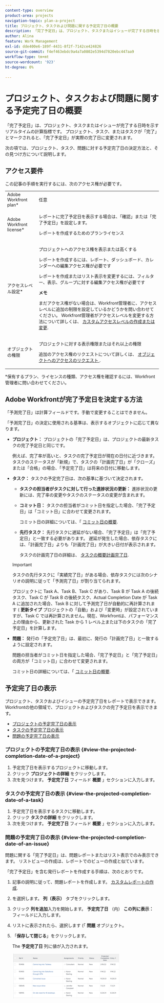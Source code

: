 ```yaml
---
content-type: overview
product-area: projects
navigation-topic: plan-a-project
title: プロジェクト、タスクおよび問題に関する予定完了日の概要
description: 「完了予定日」は、プロジェクト、タスクまたはイシューが完了する日時を示すリアルタイムの計算指標です。 プロジェクト、タスク、またはタスクが「完了」とマークされると、「完了予定日」が実際の完了日に変更されます。
author: Alina
feature: Work Management
exl-id: dde400e6-189f-4431-8f2f-7142ce424826
source-git-commit: f4ef463ebdc9a4a7a0802e5394d7820ebc447aa9
workflow-type: tm+mt
source-wordcount: '923'
ht-degree: 0%

---
```


# プロジェクト、タスクおよび問題に関する予定完了日の概要

「完了予定日」は、プロジェクト、タスクまたはイシューが完了する日時を示すリアルタイムの計算指標です。 プロジェクト、タスク、またはタスクが「完了」とマークされると、「完了予定日」が実際の完了日に変更されます。

次の項では、プロジェクト、タスク、問題に対する予定完了日の決定方法と、その見つけ方について説明します。

## アクセス要件

<!--drafted for P&P:

<table style="table-layout:auto"> 
 <col> 
 <col> 
 <tbody> 
  <tr> 
   <td role="rowheader">Adobe Workfront plan*</td> 
   <td> <p>Any</p> </td> 
  </tr> 
  <tr> 
   <td role="rowheader">Adobe Workfront license*</td> 
   <td> 
   <p>For current licenses: 
   <ul><li><p>Contributor or higher to view the Projected Completion Date in a report</p></li> <li><p>A Standard license to create a report</p></li> </ul>
   
   <p>For legacy licenses: 
   <ul><li><p>Review or higher to view the Projected Completion Date in a report</p></li> 
   <li><p>A Plan license to create a report</p> </li></ul>
      </td> 
  </tr> 
  <tr> 
   <td role="rowheader">Access level configurations*</td> 
   <td> <p>View or higher access to Projects</p> <p>You must have Edit access to Reports, Dashboards, Calendars to create a report</p> <p>You must have Edit access to Filters, Views, Groupings to create a report or modify a list view</p> <p><b>NOTE</b>
   
   If you still don't have access, ask your Workfront administrator if they set additional restrictions in your access level. For information on how a Workfront administrator can modify your access level, see <a href="../../../administration-and-setup/add-users/configure-and-grant-access/create-modify-access-levels.md" class="MCXref xref">Create or modify custom access levels</a>.</p> </td> 
  </tr> 
  <tr> 
   <td role="rowheader">Object permissions</td> 
   <td> <p>View or higher permissions to a project</p> <p>For information on requesting additional access, see <a href="../../../workfront-basics/grant-and-request-access-to-objects/request-access.md" class="MCXref xref">Request access to objects </a>.</p> </td> 
  </tr> 
 </tbody> 
</table>
-->

この記事の手順を実行するには、次のアクセス権が必要です。

<table style="table-layout:auto"> 
 <col> 
 <col> 
 <tbody> 
  <tr> 
   <td role="rowheader">Adobe Workfront plan*</td> 
   <td> <p>任意</p> </td> 
  </tr> 
  <tr> 
   <td role="rowheader">Adobe Workfront license*</td> 
   <td> <p>レポートに完了予定日を表示する場合は、「確認」または「完了予定日」を設定します。</p> <p>レポートを作成するためのプランライセンス</p> </td> 
  </tr> 
  <tr> 
   <td role="rowheader">アクセスレベル設定*</td> 
   <td> <p>プロジェクトへのアクセス権を表示または高くする</p> <p>レポートを作成するには、レポート、ダッシュボード、カレンダーへの編集アクセス権が必要です</p> <p>レポートを作成またはリスト表示を変更するには、フィルター、表示、グループに対する編集アクセス権が必要です</p> <p><b>メモ</b>

まだアクセス権がない場合は、Workfront管理者に、アクセスレベルに追加の制限を設定しているかどうかを問い合わせてください。 Workfront管理者がアクセスレベルを変更する方法について詳しくは、 <a href="../../../administration-and-setup/add-users/configure-and-grant-access/create-modify-access-levels.md" class="MCXref xref">カスタムアクセスレベルの作成または変更</a>.</p> </td>
</tr> 
  <tr> 
   <td role="rowheader">オブジェクトの権限</td> 
   <td> <p>プロジェクトに対する表示権限またはそれ以上の権限</p> <p>追加のアクセス権のリクエストについて詳しくは、 <a href="../../../workfront-basics/grant-and-request-access-to-objects/request-access.md" class="MCXref xref">オブジェクトへのアクセスのリクエスト </a>.</p> </td> 
  </tr> 
 </tbody> 
</table>

&#42;保有するプラン、ライセンスの種類、アクセス権を確認するには、Workfront管理者に問い合わせてください。

## Adobe Workfrontが完了予定日を決定する方法

「予測完了日」は計算フィールドです。手動で変更することはできません。

「予測完了日」の決定に使用される基準は、表示するオブジェクトに応じて異なります。

* **プロジェクト：** プロジェクトの「完了予定日」は、プロジェクトの最新タスクの完了予定日と同じです。

  例えば、完了率が高いと、タスクの完了予定日が現在の日付に近づきます。 タスクのステータスが「新規」で、タスクの「計画完了日」が「クローズ」または「合格」の場合、「予定完了日」は将来の日付に移動します。

* **タスク：** タスクの予定完了日は、次の基準に基づいて決定されます。

   * **タスクの担当者がタスクに対して行った進捗状況の更新：** 進捗状況の更新には、完了率の変更やタスクのステータスの変更が含まれます。
   * **コミット日：** タスクの担当者がコミット日を指定した場合、「完了予定日」は「コミット日」に合わせて変更されます。

     コミット日の詳細については、「 [コミット日の概要](../../../manage-work/projects/updating-work-in-a-project/overview-of-commit-dates.md).

   * **先行タスク：** 先行タスクに遅延がない場合、「完了予定日」は「完了予定日」と一致する必要があります。 遅延が発生した場合、依存タスクには、「計画完了日」よりも「計画完了日」が大きい日付が表示されます。

     タスクの計画完了日の詳細は、 [タスクの概要計画完了日](../../../manage-work/tasks/task-information/task-planned-completion-date.md).

  >[!IMPORTANT]
  >
  >タスクの先行タスクに「実績完了日」がある場合、依存タスクには次のシナリオの説明に従って「予測完了日」が割り当てられます。
  >
  >
  >プロジェクトに Task A、Task B、Task C があり、Task B が Task A の後続タスク、Task C が Task B の後続タスク、Actual Completion Date が Task A に追加された場合、Task B に対して予測完了日が自動的に再計算されます ( **更新タイプ** プロジェクトの「自動」および「変更時」が設定されていますが、Task C では再計算されません。現在、Workfrontは、パフォーマンス上の理由から、更新された Task から 1 レベル上または下のタスクの「完了予定日」を計算します。 

* **問題：** 発行の「予定完了日」は、最初に、発行の「計画完了日」と一致するように設定されます。

  問題の担当者がコミット日を指定した場合、「完了予定日」と「完了予定日」の両方が「コミット日」に合わせて変更されます。

  コミット日の詳細については、「 [コミット日の概要](../../../manage-work/projects/updating-work-in-a-project/overview-of-commit-dates.md).

## 予定完了日の表示

プロジェクト、タスクおよびイシューの予定完了日をレポートで表示できます。 Workfrontの他の領域で、プロジェクトおよびタスクの完了予定日を表示できます。 

* [プロジェクトの予定完了日の表示](#view-the-projected-completion-date-of-a-project)
* [タスクの予定完了日の表示](#view-the-projected-completion-date-of-a-task)
* [問題の予定完了日の表示](#view-the-projected-completion-date-of-an-issue)

### プロジェクトの予定完了日の表示 {#view-the-projected-completion-date-of-a-project}

1. 予定完了日を表示するプロジェクトに移動します。
1. クリック **プロジェクトの詳細** をクリックします。
1. 次を見つけます。 **予定完了日** フィールド **概要** 」セクションに入力します。

### タスクの予定完了日の表示 {#view-the-projected-completion-date-of-a-task}

1. 予定完了日を表示するタスクに移動します。
1. クリック **タスクの詳細** をクリックします。
1. 次を見つけます。 **予定完了日** フィールド **概要** 」セクションに入力します。

### 問題の予定完了日の表示 {#view-the-projected-completion-date-of-an-issue}

問題に関する「完了予定日」は、問題レポートまたはリスト表示でのみ表示できます。 リストビューの作成は、レポートでのビューの作成と似ています。

「完了予定日」を含む発行レポートを作成する手順は、次のとおりです。

1. 記事の説明に従って、問題レポートを作成します。 [カスタムレポートの作成](../../../reports-and-dashboards/reports/creating-and-managing-reports/create-custom-report.md).
1. を選択します。 **列（表示）** タブをクリックします。
1. クリック **列を追加**&#x200B;入力を開始します。 **予定完了日** （内） **この列に表示：** フィールドに入力します。

1. リストに表示されたら、選択します (「 **問題** オブジェクト。 
1. 「**保存して閉じる**」をクリックします。

   The **予定完了日** 列に値が入力されます。 

   ![](assets/issue-projected-completion-date-in-view-nwe-350x148.png)
